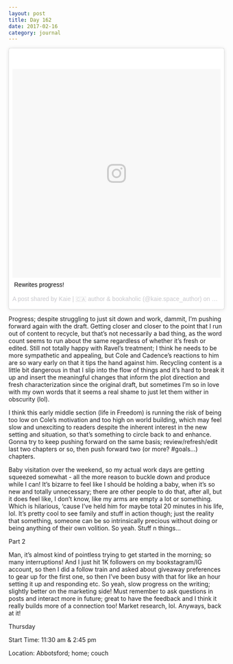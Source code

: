 ```yaml
---
layout: post
title: Day 162
date: 2017-02-16
category: journal
---
```


<blockquote class="instagram-media" data-instgrm-captioned data-instgrm-version="7" style=" background:#FFF; border:0; border-radius:3px; box-shadow:0 0 1px 0 rgba(0,0,0,0.5),0 1px 10px 0 rgba(0,0,0,0.15); margin: 1px; max-width:658px; padding:0; width:99.375%; width:-webkit-calc(100% - 2px); width:calc(100% - 2px);"><div style="padding:8px;"> <div style=" background:#F8F8F8; line-height:0; margin-top:40px; padding:50.0% 0; text-align:center; width:100%;"> <div style=" background:url(data:image/png;base64,iVBORw0KGgoAAAANSUhEUgAAACwAAAAsCAMAAAApWqozAAAABGdBTUEAALGPC/xhBQAAAAFzUkdCAK7OHOkAAAAMUExURczMzPf399fX1+bm5mzY9AMAAADiSURBVDjLvZXbEsMgCES5/P8/t9FuRVCRmU73JWlzosgSIIZURCjo/ad+EQJJB4Hv8BFt+IDpQoCx1wjOSBFhh2XssxEIYn3ulI/6MNReE07UIWJEv8UEOWDS88LY97kqyTliJKKtuYBbruAyVh5wOHiXmpi5we58Ek028czwyuQdLKPG1Bkb4NnM+VeAnfHqn1k4+GPT6uGQcvu2h2OVuIf/gWUFyy8OWEpdyZSa3aVCqpVoVvzZZ2VTnn2wU8qzVjDDetO90GSy9mVLqtgYSy231MxrY6I2gGqjrTY0L8fxCxfCBbhWrsYYAAAAAElFTkSuQmCC); display:block; height:44px; margin:0 auto -44px; position:relative; top:-22px; width:44px;"></div></div> <p style=" margin:8px 0 0 0; padding:0 4px;"> <a href="https://www.instagram.com/p/BQmNxs4FN-w/" style=" color:#000; font-family:Arial,sans-serif; font-size:14px; font-style:normal; font-weight:normal; line-height:17px; text-decoration:none; word-wrap:break-word;" target="_blank">Rewrites progress!</a></p> <p style=" color:#c9c8cd; font-family:Arial,sans-serif; font-size:14px; line-height:17px; margin-bottom:0; margin-top:8px; overflow:hidden; padding:8px 0 7px; text-align:center; text-overflow:ellipsis; white-space:nowrap;">A post shared by Kaie | 🇨🇦 author &amp; bookaholic (@kaie.space_author) on <time style=" font-family:Arial,sans-serif; font-size:14px; line-height:17px;" datetime="2017-02-17T03:10:04+00:00">Feb 16, 2017 at 7:10pm PST</time></p></div></blockquote>
<script async defer src="//platform.instagram.com/en_US/embeds.js"></script>

Progress; despite struggling to just sit down and work, dammit, I’m pushing forward again with the draft. Getting closer and closer to the point that I run out of content to recycle, but that’s not necessarily a bad thing, as the word count seems to run about the same regardless of whether it’s fresh or edited. Still not totally happy with Ravel’s treatment; I think he needs to be more sympathetic and appealing, but Cole and Cadence’s reactions to him are so wary early on that it tips the hand against him. Recycling content is a little bit dangerous in that I slip into the flow of things and it’s hard to break it up and insert the meaningful changes that inform the plot direction and fresh characterization since the original draft, but sometimes I’m so in love with my own words that it seems a real shame to just let them wither in obscurity (lol).

I think this early middle section (life in Freedom) is running the risk of being too low on Cole’s motivation and too high on world building, which may feel slow and unexciting to readers despite the inherent interest in the new setting and situation, so that’s something to circle back to and enhance. Gonna try to keep pushing forward on the same basis; review/refresh/edit last two chapters or so, then push forward two (or more? #goals…) chapters. 

Baby visitation over the weekend, so my actual work days are getting squeezed somewhat - all the more reason to buckle down and produce while I can! It’s bizarre to feel like I should be holding a baby, when it’s so new and totally unnecessary; there are other people to do that, after all, but it does feel like, I don’t know, like my arms are empty a lot or something. Which is hilarious, ‘cause I’ve held him for maybe total 20 minutes in his life, lol. It’s pretty cool to see family and stuff in action though; just the reality that something, someone can be so intrinsically precious without doing or being anything of their own volition. So yeah. Stuff n things…

Part 2

Man, it’s almost kind of pointless trying to get started in the morning; so many interruptions! And I just hit 1K followers on my bookstagram/IG account, so then I did a follow train and asked about giveaway preferences to gear up for the first one, so then I’ve been busy with that for like an hour setting it up and responding etc. So yeah, slow progress on the writing; slightly better on the marketing side! Must remember to ask questions in posts and interact more in future; great to have the feedback and I think it really builds more of a connection too! Market research, lol. Anyways, back at it!

Thursday

Start Time: 11:30 am & 2:45 pm

Location: Abbotsford; home; couch
